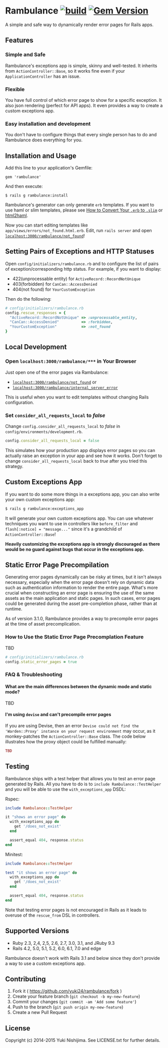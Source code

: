# Rambulance [![build](https://github.com/yuki24/rambulance/actions/workflows/tests.yml/badge.svg)](https://github.com/yuki24/rambulance/actions/workflows/tests.yml) [![Gem Version](https://badge.fury.io/rb/rambulance.svg)](https://rubygems.org/gems/rambulance)

A simple and safe way to dynamically render error pages for Rails apps.

## Features

### Simple and Safe

Rambulance's exceptions app is simple, skinny and well-tested. It  inherits from `ActionController::Base`, so it works fine even if your `ApplicationController` has an issue.

### Flexible

You have full control of which error page to show for a specific exception. It also json rendering (perfect for API apps). It even provides a way to create a custom exceptions app.

### Easy installation and development

You don't have to configure things that every single person has to do and Rambulance does everything for you.

## Installation and Usage

Add this line to your application's Gemfile:

```
gem 'rambulance'
```

And then execute:

```
$ rails g rambulance:install
```

Rambulance's generator can only generate `erb` templates. If you want to use haml or slim templates, please see [How to Convert Your `.erb` to `.slim`](https://github.com/slim-template/slim/wiki/Template-Converters-ERB-to-SLIM) or [html2haml](https://github.com/haml/html2haml).

Now you can start editing templates like `app/views/errors/not_found.html.erb`. Edit, run `rails server` and open [`localhost:3000/rambulance/not_found`](http://localhost:3000/rambulance/not_found)!

## Setting Pairs of Exceptions and HTTP Statuses

Open `config/initializers/rambulance.rb` and to configure the list of pairs of exception/corresponding http status.
For example, if you want to display:

 * 422(unprocessable entity) for `ActiveRecord::RecordNotUnique`
 * 403(forbidden) for `CanCan::AccessDenied`
 * 404(not found) for `YourCustomException`

Then do the following:

```ruby
# config/initializers/rambulance.rb
config.rescue_responses = {
  "ActiveRecord::RecordNotUnique" => :unprocessable_entity,
  "CanCan::AccessDenied"          => :forbidden,
  "YourCustomException"           => :not_found
}
```

## Local Development

### Open `localhost:3000/rambulance/***` in Your Browser

Just open one of the error pages via Rambulance:

 * [`localhost:3000/rambulance/not_found`](http://localhost:3000/rambulance/not_found) or
 * [`localhost:3000/rambulance/internal_server_error`](http://localhost:3000/rambulance/internal_server_error)

This is useful when you want to edit templates without changing Rails configuration.

### Set `consider_all_requests_local` to _false_

Change `config.consider_all_requests_local` to _false_ in `config/environments/development.rb`.

```ruby
config.consider_all_requests_local = false
```

This simulates how your production app displays error pages so you can actually raise an exception in your app and see how it works. Don't forget to change `consider_all_requests_local` back to _true_ after you tried this strategy.

## Custom Exceptions App

If you want to do some more things in a exceptions app, you can also write your own custom exceptions app:

```sh
$ rails g rambulance:exceptions_app
```

It will generate your own custom exceptions app. You can use whatever techniques you want to use in controllers like `before_filter` and `flash[:notice] = "message..."` since it's a grandchild of `ActionController::Base`!

**Heavily customizing the exceptions app is strongly discouraged as there would be no guard against bugs that occur in the exceptions app.**

## Static Error Page Precompilation

Generating error pages dynamically can be risky at times, but it isn't always necessary, especially when the error page doesn't rely on dynamic data such as authentication information to render the entire page. What's more crucial when constructing an error page is ensuring the use of the same assets as the main application and static pages. In such cases, error pages could be generated during the asset pre-completion phase, rather than at runtime.

As of version 3.1.0, Rambulance provides a way to precompile error pages at the time of asset precomplication.

### How to Use the Static Error Page Precomplation Feature

TBD

```ruby
# config/initializers/rambulance.rb
config.static_error_pages = true
```

### FAQ & Troubleshooting

#### What are the main differences between the dynamic mode and static mode?

TBD

#### I'm using `devise` and can't precompile error pages

If you are using Devise, then an error `Devise could not find the 'Warden::Proxy' instance on your request environment` may occur, as it monkey-patches the `ActionController::Base` class. The code below illustrates how the proxy object could be fulfilled manually:

```ruby
TBD
```

## Testing

Rambulance ships with a test helper that allows you to test an error page generated by Rails. All you have to do is to `include Rambulance::TestHelper` and you will be able to use the `with_exceptions_app` DSDL:

Rspec:

```ruby
include Rambulance::TestHelper

it "shows an error page" do
  with_exceptions_app do
    get '/does_not_exist'
  end

  assert_equal 404, response.status
end
```

Minitest:

```ruby
include Rambulance::TestHelper

test "it shows an error page" do
  with_exceptions_app do
    get '/does_not_exist'
  end

  assert_equal 404, response.status
end
```

Note that testing error pages is not encouraged in Rails as it leads to overuse of the `rescue_from` DSL in controllers.

## Supported Versions

* Ruby 2.3, 2,4, 2,5, 2.6, 2.7, 3.0, 3.1, and JRuby 9.3
* Rails 4.2, 5.0, 5.1, 5.2, 6.0, 6.1, 7.0 and edge

Rambulance doesn't work with Rails 3.1 and below since they don't provide a way to use a custom exceptions app.

## Contributing

1. Fork it ( https://github.com/yuki24/rambulance/fork )
2. Create your feature branch (`git checkout -b my-new-feature`)
3. Commit your changes (`git commit -am 'Add some feature'`)
4. Push to the branch (`git push origin my-new-feature`)
5. Create a new Pull Request

## License

Copyright (c) 2014-2015 Yuki Nishijima. See LICENSE.txt for further details.
